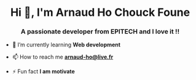 <h1 align="center">Hi 👋, I'm Arnaud Ho Chouck Foune</h1>
<h3 align="center">A passionate developer from EPITECH and I love it !!</h3>

- 🌱 I’m currently learning **Web development**

- 📫 How to reach me **arnaud-ho@live.fr**

- ⚡ Fun fact **I am motivate**

